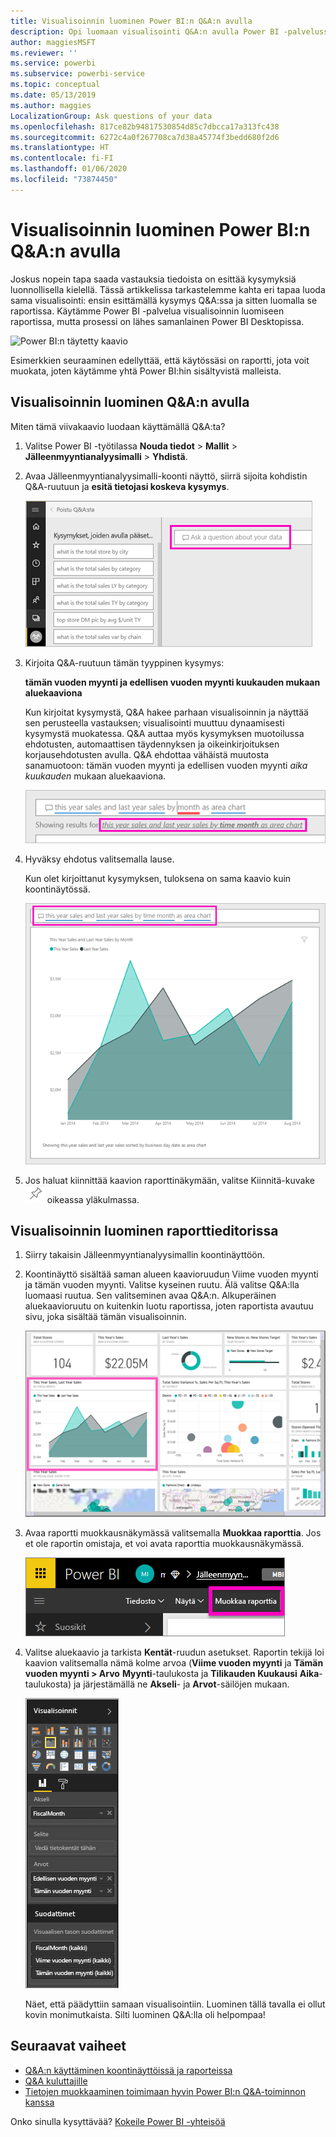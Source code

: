 ```yaml
---
title: Visualisoinnin luominen Power BI:n Q&A:n avulla
description: Opi luomaan visualisointi Q&A:n avulla Power BI -palvelussa, esimerkkinä Jälleenmyyntianalyysimalli
author: maggiesMSFT
ms.reviewer: ''
ms.service: powerbi
ms.subservice: powerbi-service
ms.topic: conceptual
ms.date: 05/13/2019
ms.author: maggies
LocalizationGroup: Ask questions of your data
ms.openlocfilehash: 817ce82b94817530854d85c7dbcca17a313fc438
ms.sourcegitcommit: 6272c4a0f267708ca7d38a45774f3bedd680f2d6
ms.translationtype: HT
ms.contentlocale: fi-FI
ms.lasthandoff: 01/06/2020
ms.locfileid: "73874450"
---
```

# <a name="create-a-visual-with-power-bi-qa"></a>Visualisoinnin luominen Power BI:n Q&A:n avulla

Joskus nopein tapa saada vastauksia tiedoista on esittää kysymyksiä luonnollisella kielellä.  Tässä artikkelissa tarkastelemme kahta eri tapaa luoda sama visualisointi: ensin esittämällä kysymys Q&A:ssa ja sitten luomalla se raportissa. Käytämme Power BI -palvelua visualisoinnin luomiseen raportissa, mutta prosessi on lähes samanlainen Power BI Desktopissa.

![Power BI:n täytetty kaavio](media/power-bi-visualization-introduction-to-q-and-a/power-bi-qna-create-visual.png)

Esimerkkien seuraaminen edellyttää, että käytössäsi on raportti, jota voit muokata, joten käytämme yhtä Power BI:hin sisältyvistä malleista.

## <a name="create-a-visual-with-qa"></a>Visualisoinnin luominen Q&A:n avulla

Miten tämä viivakaavio luodaan käyttämällä Q&A:ta?

1. Valitse Power BI -työtilassa **Nouda tiedot** \> **Mallit** \> **Jälleenmyyntianalyysimalli** >  **Yhdistä**.

1. Avaa Jälleenmyyntianalyysimalli-koonti näyttö, siirrä sijoita kohdistin Q&A-ruutuun ja **esitä tietojasi koskeva kysymys**.

    ![Siirrä kohdistin Q&A-ruutuun](media/power-bi-visualization-introduction-to-q-and-a/power-bi-qna-cursor-in-qna-box.png)

2. Kirjoita Q&A-ruutuun tämän tyyppinen kysymys:
   
    **tämän vuoden myynti ja edellisen vuoden myynti kuukauden mukaan aluekaaviona**
   
    Kun kirjoitat kysymystä, Q&A hakee parhaan visualisoinnin ja näyttää sen perusteella vastauksen; visualisointi muuttuu dynaamisesti kysymystä muokatessa. Q&A auttaa myös kysymyksen muotoilussa ehdotusten, automaattisen täydennyksen ja oikeinkirjoituksen korjausehdotusten avulla. Q&A ehdottaa vähäistä muutosta sanamuotoon: tämän vuoden myynti ja edellisen vuoden myynti *aika kuukauden* mukaan aluekaaviona.  

    ![Q&A:n korjaama sanamuoto](media/power-bi-visualization-introduction-to-q-and-a/power-bi-qna-corrected-create-filled-chart.png)

4. Hyväksy ehdotus valitsemalla lause. 
   
   Kun olet kirjoittanut kysymyksen, tuloksena on sama kaavio kuin koontinäytössä.
   
   ![Q&A:n täytetty aluekaavio](media/power-bi-visualization-introduction-to-q-and-a/power-bi-qna-create-filled-chart.png)

4. Jos haluat kiinnittää kaavion raporttinäkymään, valitse Kiinnitä-kuvake ![Kiinnitä-kuvake](media/power-bi-visualization-introduction-to-q-and-a/pinnooutline.png) oikeassa yläkulmassa.

## <a name="create-a-visual-in-the-report-editor"></a>Visualisoinnin luominen raporttieditorissa

1. Siirry takaisin Jälleenmyyntianalyysimallin koontinäyttöön.
   
2. Koontinäyttö sisältää saman alueen kaavioruudun Viime vuoden myynti ja tämän vuoden myynti.  Valitse kyseinen ruutu. Älä valitse Q&A:lla luomaasi ruutua. Sen valitseminen avaa Q&A:n. Alkuperäinen aluekaavioruutu on kuitenkin luotu raportissa, joten raportista avautuu sivu, joka sisältää tämän visualisoinnin.

    ![Jälleenmyyntianalyysimallin raporttinäkymä](media/power-bi-visualization-introduction-to-q-and-a/power-bi-dashboard.png)

1. Avaa raportti muokkausnäkymässä valitsemalla **Muokkaa raporttia**.  Jos et ole raportin omistaja, et voi avata raporttia muokkausnäkymässä.
   
    ![Muokkaa raporttia -painike](media/power-bi-visualization-introduction-to-q-and-a/power-bi-edit-report.png)
4. Valitse aluekaavio ja tarkista **Kentät**-ruudun asetukset.  Raportin tekijä loi kaavion valitsemalla nämä kolme arvoa (**Viime vuoden myynti** ja **Tämän vuoden myynti > Arvo** **Myynti**-taulukosta ja **Tilikauden Kuukausi** **Aika**-taulukosta) ja järjestämällä ne **Akseli**- ja **Arvot**-säilöjen mukaan.
   
    ![Visualisoinnit-paneeli](media/power-bi-visualization-introduction-to-q-and-a/gnatutorial_3-new.png)

    Näet, että päädyttiin samaan visualisointiin. Luominen tällä tavalla ei ollut kovin monimutkaista. Silti luominen Q&A:lla oli helpompaa!

## <a name="next-steps"></a>Seuraavat vaiheet

- [Q&A:n käyttäminen koontinäyttöissä ja raporteissa](power-bi-tutorial-q-and-a.md)  
- [Q&A kuluttajille](consumer/end-user-q-and-a.md)
- [Tietojen muokkaaminen toimimaan hyvin Power BI:n Q&A-toiminnon kanssa](service-prepare-data-for-q-and-a.md)

Onko sinulla kysyttävää? [Kokeile Power BI -yhteisöä](https://community.powerbi.com/)

